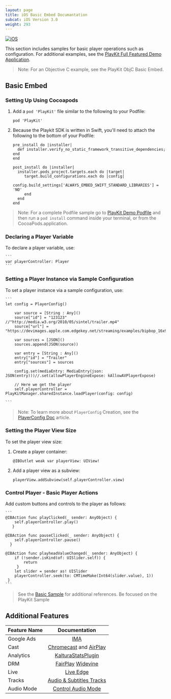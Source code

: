 ```yaml
---
layout: page
title: iOS Basic Embed Documantation
subcat: iOS Version 3.0
weight: 293
---
```


[![iOS](https://img.shields.io/badge/iOS-Supported-green.svg)](https://github.com/kaltura/playkit-ios)

This section includes samples for basic player operations such as configuration. For additional examples, see the [PlayKit Full Featured Demo Application](https://github.com/kaltura/playkit-ios-demo).

>Note: For an Objective C example, see the PlayKit ObjC Basic Embed.

## Basic Embed  

### Setting Up Using Cocoapods

1. Add a `pod 'PlayKit'` file similar to the following to your Podfile:

    `pod 'PlayKit'`

2. Because the Playkit SDK is written in Swift, you'll need to attach the following to the bottom of your Podfile:
    
    ```
    pre_install do |installer|
      def installer.verify_no_static_framework_transitive_dependencies; end
    end

    post_install do |installer|
      installer.pods_project.targets.each do |target|
         target.build_configurations.each do |config|
                config.build_settings['ALWAYS_EMBED_SWIFT_STANDARD_LIBRARIES'] = 'NO'
         end
      end
    end
    ```
> Note: For a complete Podfile sample go to [PlayKit Demo Podfile](https://github.com/kaltura/playkit-ios-demo/blob/master/Podfile) and then run a `pod install` command inside your terminal, or from the CocoaPods.application.

### Declaring a Player Variable  

To declare a player variable, use:

    ```
    var playerController: Player
    ```

### Setting a Player Instance via Sample Configuration  

To set a player instance via a sample configuration, use:

    ```
    let config = PlayerConfig()
        
        var source = [String : Any]()
        source["id"] = "123123" //"http://media.w3.org/2010/05/sintel/trailer.mp4"
        source["url"] = "https://devimages.apple.com.edgekey.net/streaming/examples/bipbop_16x9/bipbop_16x9_variant.m3u8"
        
        var sources = [JSON]()
        sources.append(JSON(source))
        
        var entry = [String : Any]()
        entry["id"] = "Trailer"
        entry["sources"] = sources
        
        config.set(mediaEntry: MediaEntry(json: JSON(entry)))//.set(allowPlayerEngineExpose: kAllowAVPlayerExpose)
        
        // Here we get the player
        self.playerController = PlayKitManager.sharedInstance.loadPlayer(config: config)

    ```

>Note: To learn more about `PlayerConfig` Creation, see the [PlayerConfig Doc]() article.

### Setting the Player View Size  

To set the player view size:

1. Create a player container: 

    ```
    @IBOutlet weak var playerView: UIView!
    ```
2. Add a player view as a subview:

    ```
    playerView.addSubview(self.playerController.view)
    ```

### Control Player - Basic Player Actions  

Add custom buttons and controls to the player as follows:

    ```
    @IBAction func playClicked(_ sender: AnyObject) {
        self.playerController.play()
       }
    
    @IBAction func pauseClicked(_ sender: AnyObject) {
        self.playerController.pause()
      }
    
    @IBAction func playheadValueChanged(_ sender: AnyObject) {
        if (!sender.isKind(of: UISlider.self)) {
            return
         }
        let slider = sender as! UISlider
        playerController.seek(to: CMTimeMake(Int64(slider.value), 1))
     }
    ```

> See the [Basic Sample](https://github.com/kaltura/playkit-ios-samples) for additional references.
> Be focused on the PlayKit Sample

## Additional Features

| Feature Name |                                                           Documentation                                                           |
|--------------|:---------------------------------------------------------------------------------------------------------------------------------:|
| Google Ads   | [IMA](https://vpaas.kaltura.com/documentation/Mobile-Video-Player-SDKs/iOS_Ads.html)                               |
| Cast         | [Chromecast](https://vpaas.kaltura.com/documentation/Mobile-Video-Player-SDKs/iOS_GoogleCast.html)  and [AirPlay](https://vpaas.kaltura.com/documentation/Mobile-Video-Player-SDKs/iOS_AirPlay.html) |
| Analytics    | [KalturaStatsPlugin](https://vpaas.kaltura.com/documentation/Mobile-Video-Player-SDKs/iOS_KalturaStatsPlugin.html) |
| DRM          | [FairPlay]()  [Widevine]()                                                                                                  |
| Live         | [Live Edge](https://vpaas.kaltura.com/documentation/Mobile-Video-Player-SDKs/iOS_Live.html)                        |
| Tracks       | [Audio & Subtitles Tracks](https://vpaas.kaltura.com/documentation/Mobile-Video-Player-SDKs/iOS_Tracks.html)       |
| Audio Mode   |      [Control Audio Mode](https://vpaas.kaltura.com/documentation/Mobile-Video-Player-SDKs/iOS_AudioMode.html)     |
